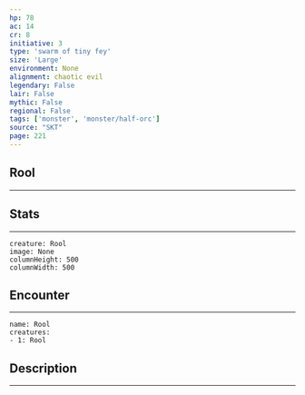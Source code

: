 ```yaml
---
hp: 78
ac: 14
cr: 8
initiative: 3
type: 'swarm of tiny fey'    
size: 'Large'
environment: None
alignment: chaotic evil
legendary: False
lair: False
mythic: False
regional: False
tags: ['monster', 'monster/half-orc']
source: "SKT"
page: 221
---
```


## Rool
---



## Stats
---

```statblock
creature: Rool
image: None
columnHeight: 500
columnWidth: 500
```

## Encounter
---

```encounter-table
name: Rool
creatures:
- 1: Rool
```

## Description
---




